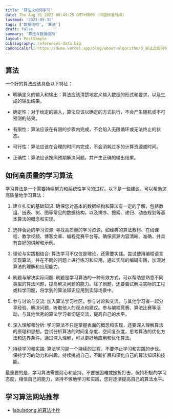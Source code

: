 ```yaml
---
title: '算法之如何学习'
date: Thu Aug 31 2023 08:49:25 GMT+0800 (中国标准时间)
lastmod: '2023-09-31'
tags: ['数据结构', '算法']
draft: false
summary: '算法与数据结构'
layout: PostSimple
bibliography: references-data.bib
canonicalUrl: https://dume.vercel.app/blog/about-algorithm/0_算法之如何学习
---
```


## 算法

一个好的算法应该具备以下特征：

- 明确定义的输入和输出：算法应该清楚地定义输入数据的形式和要求，以及生成的输出结果。

- 确定性：对于给定的输入，算法应该以确定的方式执行，不会产生随机或不可预测的结果。

- 有限性：算法应该在有限的步骤内完成，不会陷入无限循环或无法终止的状态。

- 可行性：算法应该在合理的时间内完成，不会消耗过多的计算资源或时间。

- 正确性：算法应该按照预期解决问题，并产生正确的输出结果。

## 如何高质量的学习算法

学习算法是一个需要持续努力和系统性学习的过程。以下是一些建议，可以帮助您高质量地学习算法：

1. 建立扎实的基础知识: 确保您对基本的数据结构和算法有一定的了解，包括数组、链表、树、图等常见的数据结构，以及排序、搜索、递归、动态规划等基本算法的概念和实现。

2. 选择合适的学习资源: 寻找高质量的学习资源，如经典的算法教材、在线课程、教学视频、博客文章、编程竞赛平台等。确保资源内容清晰、准确，并具有良好的讲解和示例。

3. 理论与实践相结合: 算法学习不仅仅是理论，还需要实践。尝试使用编程语言实现算法，并在不同的问题上进行练习和应用。通过实际的编码实践，加深对算法的理解和应用能力。

4. 刷题与解决实际问题: 刷题是学习算法的一种有效方式，可以帮助您熟悉不同类型的算法问题，提高解决问题的能力。除了刷题，还要尝试解决实际的工程或科学问题，将学到的算法知识应用到实际场景中。

5. 参与讨论与交流: 加入算法学习社区，参与讨论和交流。与其他学习者一起分享经验、解决问题，听取他人的观点和建议。参与编程竞赛、算法比赛等活动，与其他优秀的算法学习者切磋交流，提高自己的水平。

6. 深入理解和分析: 学习算法不只是掌握表面的概念和实现，还要深入理解算法的原理和思想。尝试分析算法的时间复杂度、空间复杂度，思考算法的优化方法和边界条件。通过深入理解，可以更好地应用和优化算法。

7. 持续学习和实践: 算法学习是一个持续的过程，不要停止学习和实践的步伐。保持学习的动力和兴趣，持续挑战自己，不断扩展和深化自己的算法知识和技能。

最重要的是，学习算法需要耐心和坚持。不要被困难或挫折打击，保持积极的学习态度，相信自己的能力，坚持不懈地学习和实践，您将逐渐提高自己的算法水平。

## 学习算法网站推荐

- [labuladong 的算法小抄](https://labuladong.github.io/algo/)
